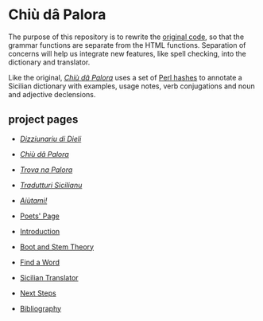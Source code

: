# Chiù dâ Palora

The purpose of this repository is to rewrite the [original code](https://github.com/ewdowiak/cchiu-da-palora), so that the grammar functions are separate from the HTML functions.  Separation of concerns will help us integrate new features, like spell checking, into the dictionary and translator.

Like the original, [_Chiù dâ Palora_](https://www.napizia.com/cgi-bin/cchiu-da-palora.pl) uses a set of [Perl hashes](https://www.napizia.com/pages/sicilian/index.shtml) to annotate a Sicilian dictionary with examples, usage notes, verb conjugations and noun and adjective declensions.

## project pages

* [_Dizziunariu di Dieli_](https://www.napizia.com/cgi-bin/sicilian.pl)
* [_Chiù dâ Palora_](https://www.napizia.com/cgi-bin/cchiu-da-palora.pl)
* [_Trova na Palora_](https://www.napizia.com/cgi-bin/trova-palora.pl)
* [_Tradutturi Sicilianu_](https://translate.napizia.com/)
* [_Aiùtami!_](https://www.napizia.com/cgi-bin/aiutami.pl)
* [Poets' Page](https://www.napizia.com/pages/sicilian/poets.shtml)


* [Introduction](https://www.napizia.com/pages/sicilian/intro-en.shtml)
* [Boot and Stem Theory](https://www.napizia.com/pages/sicilian/sicilian-verbs.shtml)
* [Find a Word](https://www.napizia.com/pages/sicilian/trova-palora.shtml)
* [Sicilian Translator](https://www.napizia.com/pages/sicilian/translator.shtml)
* [Next Steps](https://www.napizia.com/pages/sicilian/next-steps.shtml)
* [Bibliography](https://www.napizia.com/pages/sicilian/bibliography.shtml)
